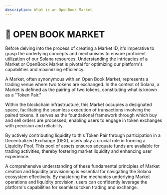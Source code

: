 ```yaml
---
description: What is an OpenBook Market
---
```


# 🔻 OPEN BOOK MARKET

Before delving into the process of creating a Market ID, it's imperative to grasp the underlying concepts and mechanisms to ensure proficient utilization of our Solana resources. Understanding the intricacies of a Market or OpenBook Market is pivotal for optimizing our platform's capabilities and maximizing efficiency.

A Market, often synonymous with an Open Book Market, represents a trading venue where two tokens are exchanged. In the context of Solana, a Market is defined as the pairing of two tokens, constituting what is known as a "Token Pair."

&#x20;Within the blockchain infrastructure, this Market occupies a designated space, facilitating the seamless execution of transactions involving the paired tokens. It serves as the foundational framework through which buy and sell orders are processed, enabling users to engage in token exchanges with precision and reliability.

&#x20;By actively contributing liquidity to this Token Pair through participation in a Decentralized Exchange (DEX), users play a crucial role in forming a Liquidity Pool. This pool of assets ensures adequate funds are available for trading activities, thereby fostering market liquidity and enhancing user experience.



A comprehensive understanding of these fundamental principles of Market creation and liquidity provisioning is essential for navigating the Solana ecosystem effectively. By mastering the mechanics underlying Market operations and liquidity provision, users can confidently leverage the platform's capabilities for seamless token trading and exchange.
